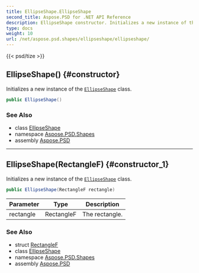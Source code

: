 ```yaml
---
title: EllipseShape.EllipseShape
second_title: Aspose.PSD for .NET API Reference
description: EllipseShape constructor. Initializes a new instance of the EllipseShape class
type: docs
weight: 10
url: /net/aspose.psd.shapes/ellipseshape/ellipseshape/
---
```

{{< psd/tize >}}
## EllipseShape() {#constructor}

Initializes a new instance of the [`EllipseShape`](../) class.

```csharp
public EllipseShape()
```

### See Also

* class [EllipseShape](../)
* namespace [Aspose.PSD.Shapes](../../../aspose.psd.shapes/)
* assembly [Aspose.PSD](../../../)

---

## EllipseShape(RectangleF) {#constructor_1}

Initializes a new instance of the [`EllipseShape`](../) class.

```csharp
public EllipseShape(RectangleF rectangle)
```

| Parameter | Type | Description |
| --- | --- | --- |
| rectangle | RectangleF | The rectangle. |

### See Also

* struct [RectangleF](../../../aspose.psd/rectanglef/)
* class [EllipseShape](../)
* namespace [Aspose.PSD.Shapes](../../../aspose.psd.shapes/)
* assembly [Aspose.PSD](../../../)


